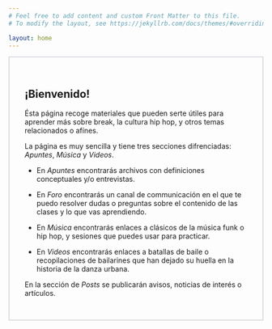 ```yaml
---
# Feel free to add content and custom Front Matter to this file.
# To modify the layout, see https://jekyllrb.com/docs/themes/#overriding-theme-defaults

layout: home
---
```

<div style="padding: 30px; border: 2px solid #d9dce0; margin-bottom: 50px">

<h2><strong>¡Bienvenido!</strong></h2>
<p>
    Ésta página recoge materiales que pueden serte útiles para aprender más sobre break, la cultura hip hop, y otros temas relacionados o afínes. 
</p>
<p>
    La página es muy sencilla y tiene tres secciones difrenciadas: <em>Apuntes</em>, <em>Música</em> y <em>Videos</em>.
</p>

<ul>
    <li>
        <p>
            En <em>Apuntes</em> encontrarás archivos con definiciones conceptuales y/o entrevistas. 
        </p>
    </li>
      <li>
        <p>
            En <em>Foro</em> encontrarás un canal de communicación en el que te puedo resolver dudas o preguntas sobre el contenido de las clases y lo que vas aprendiendo. 
        </p>
    </li>
    <li>
        <p>
            En <em>Música</em> encontrarás enlaces a clásicos de la música funk o hip hop, y sesiones que puedes usar para practicar. 
        </p>
    </li>
    <li>
        <p>
            En <em>Videos</em> encontrarás enlaces a batallas de baile o recopilaciones de bailarines que han dejado su huella en la historia de la danza urbana. 
        </p>
    </li>
</ul>

<p>
    En la sección de <em>Posts</em> se publicarán avisos, noticias de interés o artículos.
</p>

</div>